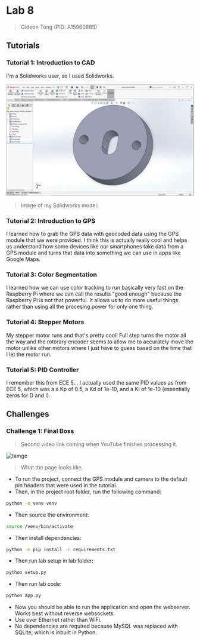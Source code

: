 # Lab 8

> Gideon Tong (PID: A15960885)

## Tutorials

### Tutorial 1: Introduction to CAD

I'm a Solidworks user, so I used Solidworks.

![Image](Images/solidworks.png)

> Image of my Solidworks model.

### Tutorial 2: Introduction to GPS

I learned how to grab the GPS data with geocoded data using the GPS module that we were provided. I think this is actually really cool and helps us understand how some devices like our smartphones take data from a GPS module and turns that data into something we can use in apps like Google Maps.

### Tutorial 3: Color Segmentation

I learned how we can use color tracking to run basically very fast on the Raspberry Pi where we can call the results "good enough" because the Raspberry Pi is not that powerful. It allows us to do more useful things rather than using all the procesing power for only one thing.

### Tutorial 4: Stepper Motors

My stepper motor runs and that's pretty cool! Full step turns the motor all the way and the rotorary encoder seems to allow me to accurately move the motor unlike other motors where I just have to guess based on the time that I let the motor run.

### Tutorial 5: PID Controller

I remember this from ECE 5... I actually used the same PID values as from ECE 5, which was a a Kp of 0.5, a Kd of 1e-10, and a Ki of 1e-10 (essentially zeros for D and I).

## Challenges

### Challenge 1: Final Boss

> Second video link coming when YouTube finishes processing it.

![Iamge](https://i.imgur.com/LJquIWM.png)

> What the page looks like.

* To run the project, connect the GPS module and camera to the default pin headers that were used in the tutorial.
* Then, in the project root folder, run the following command:

```bash
python -m venv venv
```

* Then source the environment:

```bash
source /venv/bin/activate
```

* Then install dependencies:

```bash
python -m pip install -r requirements.txt
```

* Then run lab setup in lab folder:

```bash
python setup.py
```

* Then run lab code:

```bash
python app.py
```

* Now you should be able to run the application and open the webserver. Works best without reverse websockets.
* Use over Ethernet rather than WiFi.
* No dependencies are required because MySQL was replaced with SQLite, which is inbuilt in Python.
